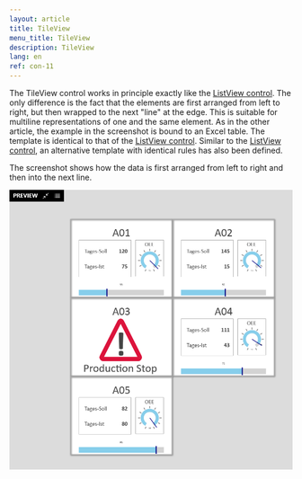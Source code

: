 ```yaml
---
layout: article
title: TileView
menu_title: TileView
description: TileView
lang: en
ref: con-11
---
```


The TileView control works in principle exactly like the [ListView control](/controls/10-en-list-view.html). The only difference is the fact that the elements are first arranged from left to right, but then wrapped to the next "line" at the edge. This is suitable for multiline representations of one and the same element. As in the other article, the example in the screenshot is bound to an Excel table. The template is identical to that of the [ListView control](/controls/10-en-list-view.html).
Similar to the [ListView control](/controls/10-en-list-view.html), an alternative template with identical rules has also been defined.

The screenshot shows how the data is first arranged from left to right and then into the next line.

![image_1](/assets/images/Controls/TileView/tileview1.png)